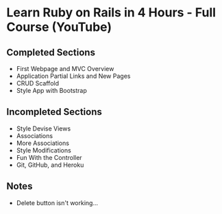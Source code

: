 # Learn Ruby on Rails in 4 Hours - Full Course (YouTube)

## Completed Sections
- First Webpage and MVC Overview
- Application Partial Links and New Pages
- CRUD Scaffold
- Style App with Bootstrap

## Incompleted Sections
- Style Devise Views
- Associations
- More Associations
- Style Modifications
- Fun With the Controller
- Git, GitHub, and Heroku

## Notes
- Delete button isn't working...